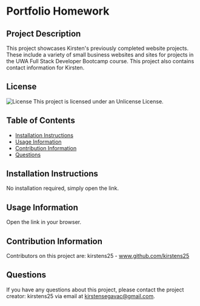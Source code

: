 # Portfolio Homework

## Project Description
This project showcases Kirsten's previously completed website projects. These include a variety of small business websites and sites for projects in the UWA Full Stack Developer Bootcamp course. This project also contains contact information for Kirsten.
    
## License
![License](https://img.shields.io/badge/licence-Unlicense-blueviolet)
This project is licensed under an Unlicense License.

## Table of Contents
    
   - [Installation Instructions](#installation-instructions) 
   - [Usage Information](#usage-information) 
   - [Contribution Information](#contribution-information) 
   - [Questions](#questions) 


## Installation Instructions
No installation required, simply open the link.    
   
## Usage Information
Open the link in your browser.    

## Contribution Information
Contributors on this project are:
kirstens25 - www.github.com/kirstens25

## Questions
If you have any questions about this project, please contact the project creator: kirstens25 via email at kirstensegavac@gmail.com.